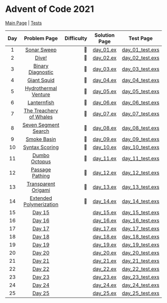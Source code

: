 # Advent of Code 2021

[Main Page](https://adventofcode.com/2021) | [Tests](/test/2021)

| Day |                        Problem Page                         | Difficulty |          Solution Page           |                   Test Page                   |
| :-: | :---------------------------------------------------------: | ---------: | :------------------------------: | :-------------------------------------------: |
|  1  | [Sonar Sweep](https://adventofcode.com/2021/day/1)      |    :star2: | [day_01.ex](/lib/2021/day_01.ex) | [day_01_test.exs](/test/2021/day_01_test.exs) |
|  2  | [Dive!](https://adventofcode.com/2021/day/2)         |    :star2: | [day_02.ex](/lib/2021/day_02.ex) | [day_02_test.exs](/test/2021/day_02_test.exs) |
|  3  |  [Binary Diagnostic](https://adventofcode.com/2021/day/3)   |    :star2: | [day_03.ex](/lib/2021/day_03.ex) | [day_03_test.exs](/test/2021/day_03_test.exs) |
|  4  | [Giant Squid](https://adventofcode.com/2021/day/4)      |    :star2: | [day_04.ex](/lib/2021/day_04.ex) | [day_04_test.exs](/test/2021/day_04_test.exs) |
|  5  | [Hydrothermal Venture](https://adventofcode.com/2021/day/5) |    :star2: | [day_05.ex](/lib/2021/day_05.ex) | [day_05_test.exs](/test/2021/day_05_test.exs) |
|  6  | [Lanternfish](https://adventofcode.com/2021/day/6)      |    :star2: | [day_06.ex](/lib/2021/day_06.ex) | [day_06_test.exs](/test/2021/day_06_test.exs) |
|  7  | [The Treachery of Whales](https://adventofcode.com/2021/day/7)         | :star2: | [day_07.ex](/lib/2021/day_07.ex) | [day_07_test.exs](/test/2021/day_07_test.exs) |
|  8  | [Seven Segment Search](https://adventofcode.com/2021/day/8)         | :star2: | [day_08.ex](/lib/2021/day_08.ex) | [day_08_test.exs](/test/2021/day_08_test.exs) |
|  9  | [Smoke Basin](https://adventofcode.com/2021/day/9)         | :star2: | [day_09.ex](/lib/2021/day_09.ex) | [day_09_test.exs](/test/2021/day_09_test.exs) |
| 10  |       [Syntax Scoring](https://adventofcode.com/2021/day/10)        | :star2: | [day_10.ex](/lib/2021/day_10.ex) | [day_10_test.exs](/test/2021/day_10_test.exs) |
| 11  |       [Dumbo Octopus](https://adventofcode.com/2021/day/11)        | :star2: | [day_11.ex](/lib/2021/day_11.ex) | [day_11_test.exs](/test/2021/day_11_test.exs) |
| 12  |       [Passage Pathing](https://adventofcode.com/2021/day/12)        | :star2: | [day_12.ex](/lib/2021/day_12.ex) | [day_12_test.exs](/test/2021/day_12_test.exs) |
| 13  |       [Transparent Origami](https://adventofcode.com/2021/day/13)        | :star2: | [day_13.ex](/lib/2021/day_13.ex) | [day_13_test.exs](/test/2021/day_13_test.exs) |
| 14  |       [Extended Polymerization](https://adventofcode.com/2021/day/14)        | :star2: | [day_14.ex](/lib/2021/day_14.ex) | [day_14_test.exs](/test/2021/day_14_test.exs) |
| 15  |       [Day 15](https://adventofcode.com/2021/day/15)        |            | [day_15.ex](/lib/2021/day_15.ex) | [day_15_test.exs](/test/2021/day_15_test.exs) |
| 16  |       [Day 16](https://adventofcode.com/2021/day/16)        |            | [day_16.ex](/lib/2021/day_16.ex) | [day_16_test.exs](/test/2021/day_16_test.exs) |
| 17  |       [Day 17](https://adventofcode.com/2021/day/17)        |            | [day_17.ex](/lib/2021/day_17.ex) | [day_17_test.exs](/test/2021/day_17_test.exs) |
| 18  |       [Day 18](https://adventofcode.com/2021/day/18)        |            | [day_18.ex](/lib/2021/day_18.ex) | [day_18_test.exs](/test/2021/day_18_test.exs) |
| 19  |       [Day 19](https://adventofcode.com/2021/day/19)        |            | [day_19.ex](/lib/2021/day_19.ex) | [day_19_test.exs](/test/2021/day_19_test.exs) |
| 20  |       [Day 20](https://adventofcode.com/2021/day/20)        |            | [day_20.ex](/lib/2021/day_20.ex) | [day_20_test.exs](/test/2021/day_20_test.exs) |
| 21  |       [Day 21](https://adventofcode.com/2021/day/21)        |            | [day_21.ex](/lib/2021/day_21.ex) | [day_21_test.exs](/test/2021/day_21_test.exs) |
| 22  |       [Day 22](https://adventofcode.com/2021/day/22)        |            | [day_22.ex](/lib/2021/day_22.ex) | [day_22_test.exs](/test/2021/day_22_test.exs) |
| 23  |       [Day 23](https://adventofcode.com/2021/day/23)        |            | [day_23.ex](/lib/2021/day_23.ex) | [day_23_test.exs](/test/2021/day_23_test.exs) |
| 24  |       [Day 24](https://adventofcode.com/2021/day/24)        |            | [day_24.ex](/lib/2021/day_24.ex) | [day_24_test.exs](/test/2021/day_24_test.exs) |
| 25  |       [Day 25](https://adventofcode.com/2021/day/25)        |            | [day_25.ex](/lib/2021/day_25.ex) | [day_25_test.exs](/test/2021/day_25_test.exs) |
